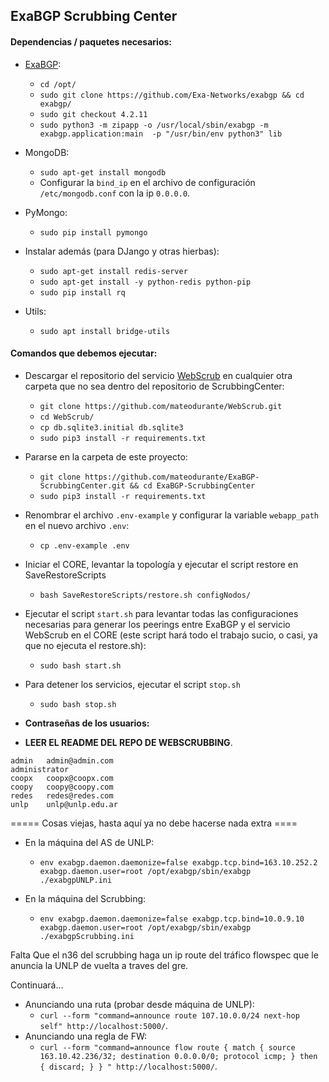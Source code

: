 ## ExaBGP Scrubbing Center

#### Dependencias / paquetes necesarios:

* [ExaBGP](https://github.com/Exa-Networks/exabgp):
  * `cd /opt/`
  * `sudo git clone https://github.com/Exa-Networks/exabgp && cd exabgp/`
  * `sudo git checkout 4.2.11`
  * `sudo python3 -m zipapp -o /usr/local/sbin/exabgp -m exabgp.application:main  -p "/usr/bin/env python3" lib`

* MongoDB:
  * `sudo apt-get install mongodb`
  * Configurar la `bind_ip` en el archivo de configuración `/etc/mongodb.conf` con la ip `0.0.0.0`. 

* PyMongo:
  * `sudo pip install pymongo`

* Instalar además (para DJango y otras hierbas):
  * `sudo apt-get install redis-server`
  * `sudo apt-get install -y python-redis python-pip`
  * `sudo pip install rq`

* Utils:
  * `sudo apt install bridge-utils`

#### Comandos que debemos ejecutar:

* Descargar el repositorio del servicio [WebScrub](https://github.com/mateodurante/WebScrub.git) en cualquier otra carpeta que no sea dentro del repositorio de ScrubbingCenter:
  * `git clone https://github.com/mateodurante/WebScrub.git`
  * `cd WebScrub/`
  * `cp db.sqlite3.initial db.sqlite3`
  * `sudo pip3 install -r requirements.txt`

* Pararse en la carpeta de este proyecto:
  * `git clone https://github.com/mateodurante/ExaBGP-ScrubbingCenter.git && cd ExaBGP-ScrubbingCenter`
  * `sudo pip3 install -r requirements.txt`

* Renombrar el archivo `.env-example` y configurar la variable `webapp_path` en el nuevo archivo `.env`:
  * `cp .env-example .env`

* Iniciar el CORE, levantar la topología y ejecutar el script restore en SaveRestoreScripts
  * `bash SaveRestoreScripts/restore.sh configNodos/`

* Ejecutar el script `start.sh` para levantar todas las configuraciones necesarias para generar los peerings entre ExaBGP y el servicio WebScrub en el CORE (este script hará todo el trabajo sucio, o casi, ya que no ejecuta el restore.sh):
  * `sudo bash start.sh`

* Para detener los servicios, ejecutar el script `stop.sh`
  * `sudo bash stop.sh`

* **Contraseñas de los usuarios:**
 * **LEER EL README DEL REPO DE WEBSCRUBBING**.

```
admin	admin@admin.com
administrator	 	
coopx	coopx@coopx.com
coopy	coopy@coopy.com
redes	redes@redes.com
unlp	unlp@unlp.edu.ar
```


===== Cosas viejas, hasta aquí ya no debe hacerse nada extra ====

* En la máquina del AS de UNLP:
  * `env exabgp.daemon.daemonize=false exabgp.tcp.bind=163.10.252.2 exabgp.daemon.user=root /opt/exabgp/sbin/exabgp ./exabgpUNLP.ini`

* En la máquina del Scrubbing:
  * `env exabgp.daemon.daemonize=false exabgp.tcp.bind=10.0.9.10 exabgp.daemon.user=root /opt/exabgp/sbin/exabgp ./exabgpScrubbing.ini`


Falta
Que el n36 del scrubbing haga un ip route del tráfico flowspec que le anuncia la UNLP de vuelta a traves del gre.

Continuará...

* Anunciando una ruta (probar desde máquina de UNLP):
  * `curl --form "command=announce route 107.10.0.0/24 next-hop self" http://localhost:5000/`.
* Anunciando una regla de FW:
  * `curl --form "command=announce flow route { match { source 163.10.42.236/32; destination 0.0.0.0/0; protocol icmp; } then { discard; } } " http://localhost:5000/`.
